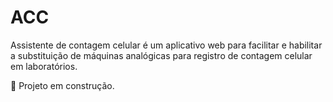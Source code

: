 # ACC
Assistente de contagem celular é um aplicativo web para facilitar e habilitar a substituição de máquinas analógicas para registro de contagem celular em laboratórios.

🚧 Projeto em construção.
